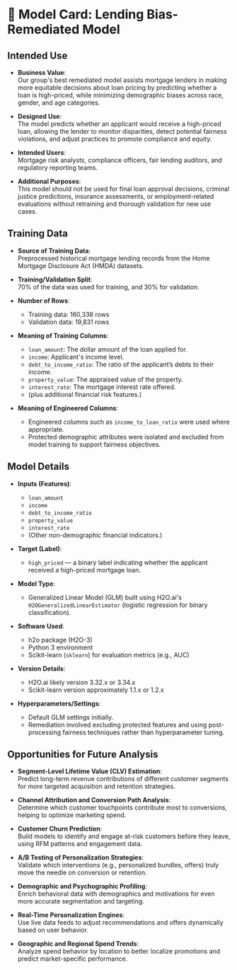 
# 📝 Model Card: Lending Bias-Remediated Model

## Intended Use

- **Business Value**:  
  Our group's best remediated model assists mortgage lenders in making more equitable decisions about loan pricing by predicting whether a loan is high-priced, while minimizing demographic biases across race, gender, and age categories.

- **Designed Use**:  
  The model predicts whether an applicant would receive a high-priced loan, allowing the lender to monitor disparities, detect potential fairness violations, and adjust practices to promote compliance and equity.

- **Intended Users**:  
  Mortgage risk analysts, compliance officers, fair lending auditors, and regulatory reporting teams.

- **Additional Purposes**:  
  This model should not be used for final loan approval decisions, criminal justice predictions, insurance assessments, or employment-related evaluations without retraining and thorough validation for new use cases.

## Training Data

- **Source of Training Data**:  
  Preprocessed historical mortgage lending records from the Home Mortgage Disclosure Act (HMDA) datasets.

- **Training/Validation Split**:  
  70% of the data was used for training, and 30% for validation.

- **Number of Rows**:  
  - Training data: 160,338 rows  
  - Validation data: 19,831 rows

- **Meaning of Training Columns**:  
  - `loan_amount`: The dollar amount of the loan applied for.  
  - `income`: Applicant's income level.  
  - `debt_to_income_ratio`: The ratio of the applicant’s debts to their income.  
  - `property_value`: The appraised value of the property.  
  - `interest_rate`: The mortgage interest rate offered.  
  - (plus additional financial risk features.)

- **Meaning of Engineered Columns**:  
  - Engineered columns such as `income_to_loan_ratio` were used where appropriate.  
  - Protected demographic attributes were isolated and excluded from model training to support fairness objectives.

## Model Details

- **Inputs (Features)**:  
  - `loan_amount`  
  - `income`  
  - `debt_to_income_ratio`  
  - `property_value`  
  - `interest_rate`  
  - (Other non-demographic financial indicators.)

- **Target (Label)**:  
  - `high_priced` — a binary label indicating whether the applicant received a high-priced mortgage loan.

- **Model Type**:  
  - Generalized Linear Model (GLM) built using H2O.ai's `H2OGeneralizedLinearEstimator` (logistic regression for binary classification).

- **Software Used**:  
  - h2o package (H2O-3)  
  - Python 3 environment  
  - Scikit-learn (`sklearn`) for evaluation metrics (e.g., AUC)

- **Version Details**:  
  - H2O.ai likely version 3.32.x or 3.34.x  
  - Scikit-learn version approximately 1.1.x or 1.2.x

- **Hyperparameters/Settings**:  
  - Default GLM settings initially.  
  - Remediation involved excluding protected features and using post-processing fairness techniques rather than hyperparameter tuning.

## Opportunities for Future Analysis

- **Segment-Level Lifetime Value (CLV) Estimation**:  
  Predict long-term revenue contributions of different customer segments for more targeted acquisition and retention strategies.

- **Channel Attribution and Conversion Path Analysis**:  
  Determine which customer touchpoints contribute most to conversions, helping to optimize marketing spend.

- **Customer Churn Prediction**:  
  Build models to identify and engage at-risk customers before they leave, using RFM patterns and engagement data.

- **A/B Testing of Personalization Strategies**:  
  Validate which interventions (e.g., personalized bundles, offers) truly move the needle on conversion or retention.

- **Demographic and Psychographic Profiling**:  
  Enrich behavioral data with demographics and motivations for even more accurate segmentation and targeting.

- **Real-Time Personalization Engines**:  
  Use live data feeds to adjust recommendations and offers dynamically based on user behavior.

- **Geographic and Regional Spend Trends**:  
  Analyze spend behavior by location to better localize promotions and predict market-specific performance.
